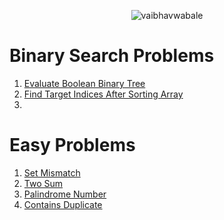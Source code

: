<p align="center"> <img src="https://user-images.githubusercontent.com/57138983/197483838-2d7ce3d6-8942-406b-be46-267bdff74505.png" alt="vaibhavwabale" /> 
</p>

# Binary Search Problems
1. [Evaluate Boolean Binary Tree](https://github.com/vaibhavwabale/leetcode/blob/main/evaluateTree.md)
2. [Find Target Indices After Sorting Array](https://github.com/vaibhavwabale/leetcode/blob/main/targetIndices.md)
3.

# Easy Problems
1. [Set Mismatch](https://github.com/vaibhavwabale/leetcode/blob/main/setMisMatch.md) 
2. [Two Sum](https://github.com/vaibhavwabale/leetcode/blob/main/twoSum.md)
3. [Palindrome Number](https://github.com/vaibhavwabale/leetcode/blob/main/palindromeNumber.md)
4. [Contains Duplicate](https://github.com/vaibhavwabale/leetcode/blob/main/containsDuplicate.md)
